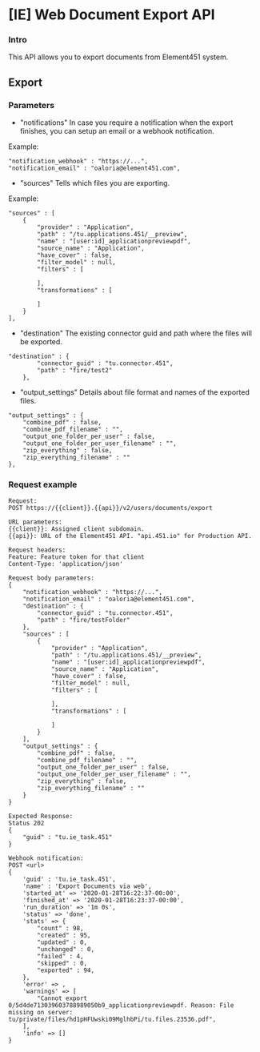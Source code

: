 # [IE] Web Document Export API

### Intro
This API allows you to export documents from Element451 system.

## Export
### Parameters
- "notifications"
In case you require a notification when the export finishes, you can setup an email or a webhook notification.

Example:

```
"notification_webhook" : "https://...",
"notification_email" : "oaloria@element451.com",
```      

- "sources"
Tells which files you are exporting.

Example:

```
"sources" : [
    {
        "provider" : "Application", 
        "path" : "/tu.applications.451/__preview", 
        "name" : "[user:id]_applicationpreviewpdf", 
        "source_name" : "Application", 
        "have_cover" : false, 
        "filter_model" : null, 
        "filters" : [

        ], 
        "transformations" : [

        ]
    }
], 
```

- "destination"
The existing connector guid and path where the files will be exported.

```
"destination" : {
        "connector_guid" : "tu.connector.451", 
        "path" : "fire/test2"
    }, 
```

- "output_settings"
Details about file format and names of the exported files.

```
"output_settings" : {
    "combine_pdf" : false, 
    "combine_pdf_filename" : "", 
    "output_one_folder_per_user" : false, 
    "output_one_folder_per_user_filename" : "", 
    "zip_everything" : false, 
    "zip_everything_filename" : ""
}, 
```

### Request example
```
Request:
POST https://{{client}}.{{api}}/v2/users/documents/export

URL parameters:
{{client}}: Assigned client subdomain.
{{api}}: URL of the Element451 API. "api.451.io" for Production API.

Request headers:
Feature: Feature token for that client
Content-Type: 'application/json'

Request body parameters:
{
    "notification_webhook" : "https://...",
    "notification_email" : "oaloria@element451.com",
    "destination" : {
        "connector_guid" : "tu.connector.451", 
        "path" : "fire/testFolder"
    }, 
    "sources" : [
        {
            "provider" : "Application", 
            "path" : "/tu.applications.451/__preview", 
            "name" : "[user:id]_applicationpreviewpdf", 
            "source_name" : "Application", 
            "have_cover" : false, 
            "filter_model" : null, 
            "filters" : [

            ], 
            "transformations" : [

            ]
        }
    ], 
    "output_settings" : {
        "combine_pdf" : false, 
        "combine_pdf_filename" : "", 
        "output_one_folder_per_user" : false, 
        "output_one_folder_per_user_filename" : "", 
        "zip_everything" : false, 
        "zip_everything_filename" : ""
    }
}

Expected Response:
Status 202
{
    "guid" : "tu.ie_task.451"
}

Webhook notification:
POST <url>
{
    'guid' : 'tu.ie_task.451',
    'name' : 'Export Documents via web',
    'started_at' => '2020-01-28T16:22:37-00:00',
    'finished_at' => '2020-01-28T16:23:37-00:00',
    'run_duration' => '1m 0s',
    'status' => 'done',
    'stats' => {
        "count" : 98, 
        "created" : 95, 
        "updated" : 0, 
        "unchanged" : 0, 
        "failed" : 4, 
        "skipped" : 0, 
        "exported" : 94,
    },
    'error' => ,
    'warnings' => [
        "Cannot export 0/5d4de713039603788989050b9_applicationpreviewpdf. Reason: File missing on server: tu/private/files/hd1pHFUwski09MglhbPi/tu.files.23536.pdf", 
    ],
    'info' => []
}
```

